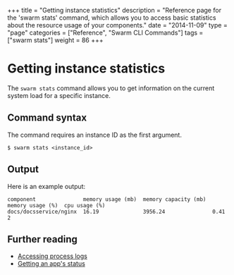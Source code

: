 +++
title = "Getting instance statistics"
description = "Reference page for the 'swarm stats' command, which allows you to access basic statistics about the resource usage of your components."
date = "2014-11-09"
type = "page"
categories = ["Reference", "Swarm CLI Commands"]
tags = ["swarm stats"]
weight = 86
+++

# Getting instance statistics

The `swarm stats` command allows you to get information on the current system load for a specific instance.

## Command syntax

The command requires an instance ID as the first argument.

```nohighlight
$ swarm stats <instance_id>
```

<!-- TODO: Create reference page on instance IDs and link from here. -->

## Output

Here is an example output:

```nohighlight
component               memory usage (mb)  memory capacity (mb)  memory usage (%)  cpu usage (%)
docs/docsservice/nginx  16.19              3956.24               0.41              2
```

## Further reading

 * [Accessing process logs](../logs/)
 * [Getting an app's status](../status/)
